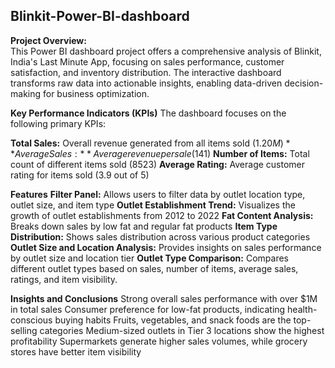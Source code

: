 ## Blinkit-Power-BI-dashboard
**Project Overview:**    
This Power BI dashboard project offers a comprehensive analysis of Blinkit, India's Last Minute App, focusing on sales performance, customer satisfaction, and inventory distribution. The interactive dashboard transforms raw data into actionable insights, enabling data-driven decision-making for business optimization.  

**Key Performance Indicators (KPIs)**
The dashboard focuses on the following primary KPIs:

  **Total Sales:** Overall revenue generated from all items sold ($1.20M)
  **Average Sales:** Average revenue per sale ($141)
  **Number of Items:** Total count of different items sold (8523)
  **Average Rating:** Average customer rating for items sold (3.9 out of 5)   

**Features**
**Filter Panel:** Allows users to filter data by outlet location type, outlet size, and item type
**Outlet Establishment Trend:** Visualizes the growth of outlet establishments from 2012 to 2022
**Fat Content Analysis:** Breaks down sales by low fat and regular fat products
**Item Type Distribution:** Shows sales distribution across various product categories
**Outlet Size and Location Analysis:** Provides insights on sales performance by outlet size and location tier
**Outlet Type Comparison:** Compares different outlet types based on sales, number of items, average sales, ratings, and item visibility.   

**Insights and Conclusions**
Strong overall sales performance with over $1M in total sales
Consumer preference for low-fat products, indicating health-conscious buying habits
Fruits, vegetables, and snack foods are the top-selling categories
Medium-sized outlets in Tier 3 locations show the highest profitability
Supermarkets generate higher sales volumes, while grocery stores have better item visibility
